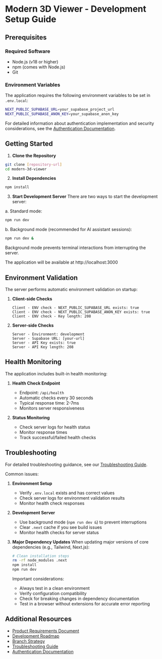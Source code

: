 # Modern 3D Viewer - Development Setup Guide

## Prerequisites

### Required Software
- Node.js (v18 or higher)
- npm (comes with Node.js)
- Git

### Environment Variables
The application requires the following environment variables to be set in `.env.local`:
```bash
NEXT_PUBLIC_SUPABASE_URL=your_supabase_project_url
NEXT_PUBLIC_SUPABASE_ANON_KEY=your_supabase_anon_key
```

For detailed information about authentication implementation and security considerations, see the [Authentication Documentation](./features/auth/README.md).

## Getting Started

1. **Clone the Repository**
```bash
git clone [repository-url]
cd modern-3d-viewer
```

2. **Install Dependencies**
```bash
npm install
```

3. **Start Development Server**
There are two ways to start the development server:

a. Standard mode:
```bash
npm run dev
```

b. Background mode (recommended for AI assistant sessions):
```bash
npm run dev &
```
Background mode prevents terminal interactions from interrupting the server.

The application will be available at http://localhost:3000

## Environment Validation

The server performs automatic environment validation on startup:

1. **Client-side Checks**
   ```
   Client - ENV check - NEXT_PUBLIC_SUPABASE_URL exists: true
   Client - ENV check - NEXT_PUBLIC_SUPABASE_ANON_KEY exists: true
   Client - ENV check - Key length: 208
   ```

2. **Server-side Checks**
   ```
   Server - Environment: development
   Server - Supabase URL: [your-url]
   Server - API Key exists: true
   Server - API Key length: 208
   ```

## Health Monitoring

The application includes built-in health monitoring:

1. **Health Check Endpoint**
   - Endpoint: `/api/health`
   - Automatic checks every 30 seconds
   - Typical response time: 2-7ms
   - Monitors server responsiveness

2. **Status Monitoring**
   - Check server logs for health status
   - Monitor response times
   - Track successful/failed health checks

## Troubleshooting

For detailed troubleshooting guidance, see our [Troubleshooting Guide](./troubleshooting/README.md).

Common issues:
1. **Environment Setup**
   - Verify `.env.local` exists and has correct values
   - Check server logs for environment validation results
   - Monitor health check responses

2. **Development Server**
   - Use background mode (`npm run dev &`) to prevent interruptions
   - Clear `.next` cache if you see build issues
   - Monitor health checks for server status

3. **Major Dependency Updates**
   When updating major versions of core dependencies (e.g., Tailwind, Next.js):
   ```bash
   # Clean installation steps
   rm -rf node_modules .next
   npm install
   npm run dev
   ```
   
   Important considerations:
   - Always test in a clean environment
   - Verify configuration compatibility
   - Check for breaking changes in dependency documentation
   - Test in a browser without extensions for accurate error reporting

## Additional Resources

- [Product Requirements Document](./PRD.md)
- [Development Roadmap](./DEVELOPMENT_ROADMAP.md)
- [Branch Strategy](./BRANCH_STRATEGY.md)
- [Troubleshooting Guide](./troubleshooting/README.md)
- [Authentication Documentation](./features/auth/README.md)